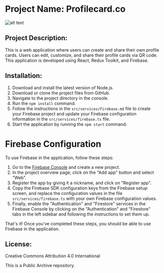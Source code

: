 # Project Name: Profilecard.co

![alt text](https://media.giphy.com/media/v1.Y2lkPTc5MGI3NjExZjg4MmRmZTZjODI3ZDhkOTg0MGUyMWE2YjIwZWEwNDVmODkwMDkyZCZjdD1n/959wAW3XvU2Lgrx1Fd/giphy.gif)

## Project Description:
This is a web application where users can create and share their own profile cards. Users can edit, customize, and share their profile cards via QR code. This application is developed using React, Redux Toolkit, and Firebase.

## Installation:

1. Download and install the latest version of Node.js.
2. Download or clone the project files from GitHub.
3. Navigate to the project directory in the console.
4. Run the `npm install` command.
5. Follow the instructions in the `src/services/Firebase.md` file to create your Firebase project and update your Firebase configuration information in the `src/services/firebase.ts` file.
6. Start the application by running the `npm start` command.

# Firebase Configuration

To use Firebase in the application, follow these steps:

1. Go to the [Firebase Console](https://console.firebase.google.com/) and create a new project.
2. In the project overview page, click on the "Add app" button and select "Web".
3. Register the app by giving it a nickname, and click on "Register app".
4. Copy the Firebase SDK configuration keys from the Firebase setup screen, and replace the configuration values in the file `src/services/firebase.ts` with your own Firebase configuration values.
5. Finally, enable the "Authentication" and "Firestore" services in the Firebase Console by clicking on the "Authentication" and "Firestore" tabs in the left sidebar and following the instructions to set them up.

That's it! Once you've completed these steps, you should be able to use Firebase in the application.


## License:
Creative Commons Attribution 4.0 International

This is a Public Archive repository.
